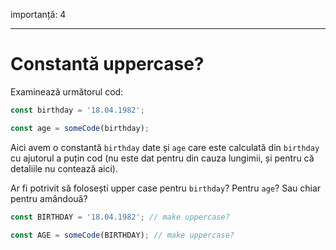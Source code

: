 importanță: 4

---

# Constantă uppercase?

Examinează următorul cod:

```js
const birthday = '18.04.1982';

const age = someCode(birthday);
```

Aici avem o constantă `birthday` date și `age` care este calculată din `birthday` cu ajutorul a puțin cod (nu este dat pentru din cauza lungimii, și pentru că detaliile nu contează aici).

Ar fi potrivit să folosești upper case pentru `birthday`? Pentru `age`? Sau chiar pentru amândouă?

```js
const BIRTHDAY = '18.04.1982'; // make uppercase?

const AGE = someCode(BIRTHDAY); // make uppercase?
```

